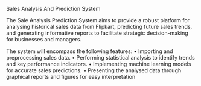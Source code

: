 Sales Analysis And Prediction System

The Sale Analysis Prediction System aims to provide a robust platform for analysing historical sales data from Flipkart, predicting future sales trends, and generating informative reports to facilitate strategic decision-making for businesses and managers.

The system will encompass the following features:
• Importing and preprocessing sales data.
• Performing statistical analysis to identify trends and key performance indicators.
• Implementing machine learning models for accurate sales predictions.
• Presenting the analysed data through graphical reports and figures for easy interpretation
